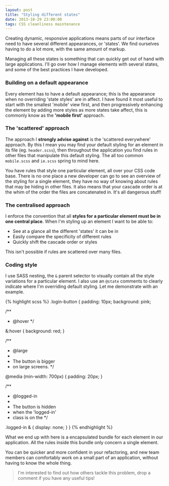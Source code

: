 ```yaml
---
layout: post
title: "Styling different states"
date: 2013-10-29 23:00:00
tags: CSS cleanliness maintenance
---
```


Creating dynamic, responsive applications means parts of our interface need to have several different appearances, or 'states'. We find ourselves having to do a lot more, with the same amount of markup.

Managing all these states is something that can quickly get out of hand with large applications. I'll go over how I manage elements with several states, and some of the best practices I have developed.

### Building on a default appearance

Every element has to have a default appearance; this is the appearance when no overriding 'state styles' are in affect. I have found it most useful to start with the smallest 'mobile' view first, and then progressively enhancing the element by adding more styles as more states take affect, this is commonly know as the **'mobile first'** approach.

### The 'scattered' approach

The approach I **strongly advise against** is the 'scattered everywhere' approach. By this I mean you may find your default styling for an element in its file (eg. `header.scss`), then throughout the application you find rules in other files that manipulate this default styling. The all too common `mobile.scss` and `ie.scss` spring to mind here.

You have rules that style one particular element, all over your CSS code base. There is no one place a new developer can go to see an overview of the styling for a single element, they have no way of knowing about rules that may be hiding in other files. It also means that your cascade order is at the whim of the order the files are concatenated in. It's all dangerous stuff!

### The centralised approach

I enforce the convention that all **styles for a particular element must be in one central place**. When I'm styling up an element I want to be able to:

- See at a glance all the different 'states' it can be in
- Easily compare the specificity of different rules
- Quickly shift the cascade order or styles

This isn't possible if rules are scattered over many files.

### Coding style

I use SASS nesting, the `&` parent selector to visually contain all the style variations for a particular element. I also use an `@state` comments to clearly indicate where I'm overriding default styling. Let me demonstrate with an example.

{% highlight scss %}
.login-button {
  padding: 10px;
  background: pink;

  /**
   * @hover
   */

  &:hover {
    background: red;
  }

  /**
   * @large
   *
   * The button is bigger
   * on large screens.
   */

  @media (min-width: 700px) {
    padding: 20px;
  }

  /**
   * @logged-in
   *
   * The button is hidden
   * when the 'logged-in'
   * class is on the <body>
   */

  .logged-in & {
    display: none;
  }
}
{% endhighlight %}

What we end up with here is a encapsulated bundle for each element in our application. All the rules inside this bundle only concern a single element.

You can be quicker and more confident in your refactoring, and new team members can comfortably work on a small part of an application, without having to know the whole thing.

> I'm interested to find out how others tackle this problem, drop a comment if you have any useful tips!